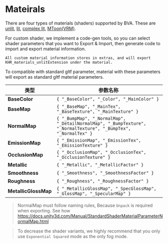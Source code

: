 # Mateirals

There are four types of materials (shaders) supported by BVA. These are [unlit](Unlit.md), [lit](Lit.md), [complex lit](ComplexLit.md),  [MToon(VRM)](MToon.md).

For custom shader, we implement a code-gen tools, so you can select shader parameters that you want to Export & Import, then generate code to import and export material information. 

`All custom material information stores in extras, and will export KHR_materials_unlitExtension under the material.`

To compatible with standard gltf parameter, material with these parameters will export as standard gltf material parameters.

|     类型     | 参数名称   | 
|--------------|-----------|
|**BaseColor**   | `{ "_BaseColor", "_Color", "_MainColor" }`      | 
|**BaseMap**       | `{ "_BaseMap", "_MainTex", "_BaseTexture", "_MainTexture" }`      | 
|**NormalMap**  | `{ "_BumpMap", "_NormalMap", "_DetailNormalMap", "_BumpTexture", "_NormalTexture", "_BumpTex", "_NormalTex" }`        |
|**EmissionMap** | `{ "_EmissionMap", "_EmissionTex", "_EmissionTexture" }`        | 
|**OcclusionMap** | `{ "_OcclusionMap", "_OcclusionTex", "_OcclusionTexture" }`        | 
|**Metallic** | `{ "_Metallic", "_MetallicFactor" }`        | 
|**Smoothness** | `{ "_Smoothness", "_SmoothnessFactor" }`        | 
|**Roughness** | `{ "_Roughness", "_RoughnessFactor" }`        | 
|**MetallicGlossMap** | `{ "_MetallicGlossMap", "_SpecGlossMap", "_GlossMap", "_SpecularMap" }`        | 

> NormalMap must follow naming rules, Because `Unpack` is required when exporting. See how https://docs.unity3d.com/Manual/StandardShaderMaterialParameterNormalMap.html

> To decrease the shader variants, we highly recommend that you only use `Exponential Squared` mode as the only fog mode.